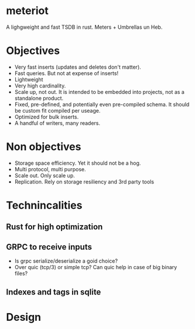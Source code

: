 # meteriot
A lighgweight and fast TSDB in rust.
Meters + Umbrellas un Heb.

# Objectives
* Very fast inserts (updates and deletes don't matter).
* Fast queries. But not at expense of inserts!
* Lightweight
* Very high cardinality.
* Scale up, not out. It is intended to be embedded into
projects, not as a standalone product.
* Fixed, pre-defined, and potentially even pre-compiled
schema. It should be custom fit compiled per useage.
* Optimized for bulk inserts.
* A handful of writers, many readers.

# Non objectives
* Storage space efficiency. Yet it should not be a hog.
* Multi protocol, multi purpose.
* Scale out. Only scale up. 
* Replication. Rely on storage resiliency and 3rd
party tools  

# Technincalities
## Rust for high optimization

## GRPC to receive inputs
* Is grpc serialize/deserialize a goid choice?
* Over quic (tcp/3) or simple tcp? Can quic help in case
of big binary files?

## Indexes and tags in sqlite

# Design

